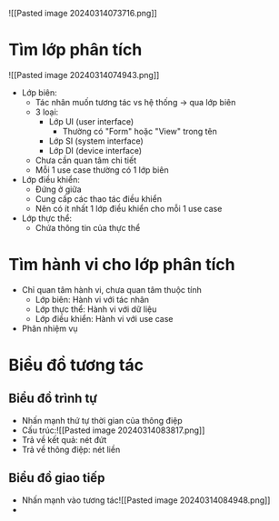 ![[Pasted image 20240314073716.png]]
# Tìm lớp phân tích 
![[Pasted image 20240314074943.png]]

- Lớp biên: 
	- Tác nhân muốn tương tác vs hệ thống -> qua lớp biên
	- 3 loại:
		- Lớp UI (user interface)
			- Thường có "Form" hoặc "View" trong tên
		- Lớp SI (system interface)
		- Lớp DI (device interface)
	- Chưa cần quan tâm chi tiết
	- Mỗi 1 use case thường có 1 lớp biên
- Lớp điều khiển: 
	- Đứng ở giữa
	- Cung cấp các thao tác điều khiển
	- Nên có ít nhất 1 lớp điều khiển cho mỗi 1 use case
- Lớp thực thể: 
	- Chứa thông tin của thực thể

# Tìm hành vi cho lớp phân tích
- Chỉ quan tâm hành vi, chưa quan tâm thuộc tính
	- Lớp biên: Hành vi với tác nhân
	- Lớp thực thể: Hành vi với dữ liệu
	- Lớp điều khiển: Hành vi với use case
- Phân nhiệm vụ

# Biểu đồ tương tác
## Biểu đồ trình tự
- Nhấn mạnh thứ tự thời gian của thông điệp
- Cấu trúc:![[Pasted image 20240314083817.png]]
- Trả về kết quả: nét đứt
- Trả về thông điệp: nét liền

## Biểu đồ giao tiếp
- Nhấn mạnh vào tương tác![[Pasted image 20240314084948.png]]
- 